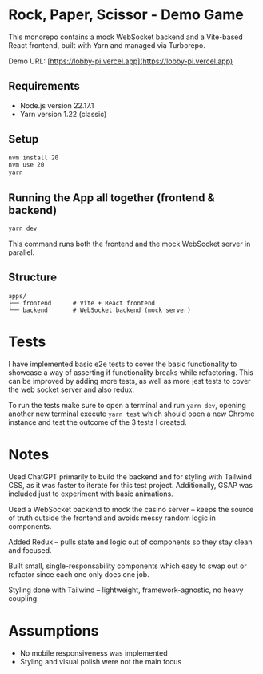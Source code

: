 # Rock, Paper, Scissor - Demo Game

This monorepo contains a mock WebSocket backend and a Vite-based React frontend, built with Yarn and managed via Turborepo.

Demo URL: [https://lobby-pi.vercel.app](https://lobby-pi.vercel.app)

## Requirements

- Node.js version 22.17.1
- Yarn version 1.22 (classic)

## Setup

```bash
nvm install 20
nvm use 20
yarn
```

## Running the App all together (frontend & backend)

```bash
yarn dev
```

This command runs both the frontend and the mock WebSocket server in parallel.

## Structure

```
apps/
├── frontend      # Vite + React frontend
└── backend       # WebSocket backend (mock server)
```

# Tests

I have implemented basic e2e tests to cover the basic functionality to showcase a way of asserting if functionality breaks while refactoring. This can be improved by adding more tests, as well as more jest tests to cover the web socket server and also redux.

To run the tests make sure to open a terminal and run `yarn dev`, opening another new terminal execute `yarn test` which should open a new Chrome instance and test the outcome of the 3 tests I created.

# Notes

Used ChatGPT primarily to build the backend and for styling with Tailwind CSS, as it was faster to iterate for this test project. Additionally, GSAP was included just to experiment with basic animations.

Used a WebSocket backend to mock the casino server – keeps the source of truth outside the frontend and avoids messy random logic in components.

Added Redux – pulls state and logic out of components so they stay clean and focused.

Built small, single-responsability components which easy to swap out or refactor since each one only does one job.

Styling done with Tailwind – lightweight, framework-agnostic, no heavy coupling.

# Assumptions

- No mobile responsiveness was implemented
- Styling and visual polish were not the main focus
